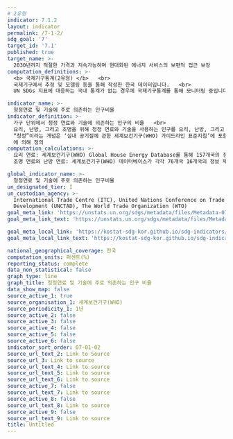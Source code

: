 ```yaml
---
# 2유형 
indicator: 7.1.2
layout: indicator
permalink: /7-1-2/
sdg_goal: '7'
target_id: '7.1'
published: true
target_name: >-
  2030년까지 적절한 가격과 지속가능하며 현대화된 에너지 서비스의 보편적 접근 보장
computation_definitions: >-
  <b> 국제기구통계(2유형) </b>   <br>
  국제기구에서 추정 및 모델링 등을 통해 작성한 한국 데이터입니다.   <br>
  UN SDGs 지표에 대응하는 국내 통계가 없는 경우에 국제기구통계를 통해 모니터링 중입니다. 

indicator_name: >-
  청정연료 및 기술에 주로 의존하는 인구비율
indicator_definition: >-
  가구 단위에서 청정 연료와 기술에 의존하는 인구의 비율   <br>
  요리, 난방, 그리고 조명을 위해 청정 연료와 기술을 사용하는 인구를 요리, 난방, 그리고 조명을 사용하는 전체 인구로 나누어 계산되며 퍼센트로 표시됨
  “청정”이라는 개념은 ‘실내 공기질에 관한 세계보건기구(WHO) 가이드라인 표준지침’에 포함되어 있는 배출량 목표 및 구체적 연료 권고안(즉, 가공되지 않은 석탄이나 등유를 쓰지 않음)
  에 의해 정의
computation_calculations: >-
  요리 연료: 세계보건기구(WHO) Global House Energy Database를 통해 157개국의 정보가 제공   <br>
  조명 연료와 난방 연료: 세계보건기구(WHO) 데이터베이스가 각각 76개국 16개국의 정보 제공

global_indicator_name: >-
  청정연료 및 기술에 주로 의존하는 인구비율
un_designated_tier: I
un_custodian_agency: >-
  International Trade Centre (ITC), United Nations Conference on Trade and
  Development (UNCTAD), The World Trade Organization (WTO)
goal_meta_link: 'https://unstats.un.org/sdgs/metadata/files/Metadata-07-01-02.pdf'
goal_meta_link_text: 'https://unstats.un.org/sdgs/metadata/files/Metadata-07-01-02.pdf'

goal_meta_local_link: 'https://kostat-sdg-kor.github.io/sdg-indicators/public/data/Metadata-07-01-02_KOR.pdf'
goal_meta_local_link_text: 'https://kostat-sdg-kor.github.io/sdg-indicators/public/data/Metadata-07-01-02_KOR.pdf'

national_geographical_coverage: 전국
computation_units: 퍼센트(%)
reporting_status: complete
data_non_statistical: false
graph_type: line
graph_title: 청정연료 및 기술에 주로 의존하는 인구 비율
data_show_map: false
source_active_1: true
source_organisation_1: 세계보건기구(WHO)
source_periodicity_1: 1년
source_active_2: false
source_active_3: false
source_active_4: false
source_active_5: false
source_active_6: false
indicator_sort_order: 07-01-02
source_url_text_2: Link to Source
source_url_3: Link to source
source_url_text_4: Link to source
source_url_text_5: Link to source
source_url_text_6: Link to source
source_active_7: false
source_url_text_7: Link to source
source_active_8: false
source_url_text_8: Link to source
source_active_9: false
source_url_text_9: Link to source
title: Untitled
---
```

